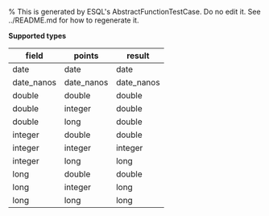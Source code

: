 % This is generated by ESQL's AbstractFunctionTestCase. Do no edit it. See ../README.md for how to regenerate it.

**Supported types**

| field | points | result |
| --- | --- | --- |
| date | date | date |
| date_nanos | date_nanos | date_nanos |
| double | double | double |
| double | integer | double |
| double | long | double |
| integer | double | double |
| integer | integer | integer |
| integer | long | long |
| long | double | double |
| long | integer | long |
| long | long | long |

